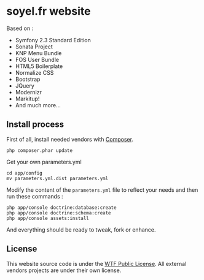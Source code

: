 # soyel.fr website

Based on :

* Symfony 2.3 Standard Edition
* Sonata Project
* KNP Menu Bundle
* FOS User Bundle
* HTML5 Boilerplate
* Normalize CSS
* Bootstrap
* JQuery
* Modernizr
* Markitup!
* And much more...

## Install process

First of all, install needed vendors with [Composer](http://getcomposer.org/).

    php composer.phar update

Get your own parameters.yml

    cd app/config
    mv parameters.yml.dist parameters.yml

Modify the content of the `parameters.yml` file to reflect your needs and then
run these commands :

    php app/console doctrine:database:create
	php app/console doctrine:schema:create
	php app/console assets:install

And everything should be ready to tweak, fork or enhance.

## License

This website source code is under the [WTF Public License][2]. All external
vendors projects are under their own license.

[1]: http://getcomposer.org/
[2]: https://github.com/soyel/soyel.fr/blob/master/LICENSE